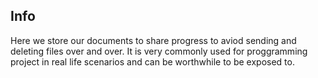 ## Info

Here we store our documents to share progress to aviod sending and deleting files over and over. It is very commonly used for proggramming project in real life scenarios and can be worthwhile to be exposed to.

